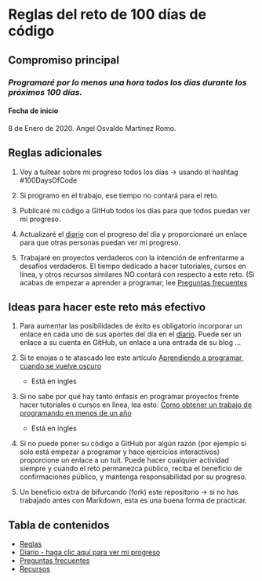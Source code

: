 # Reglas del reto de 100 días de código

## Compromiso principal

### _Programaré por lo menos una hora todos los días durante los próximos 100 días._

#### Fecha de inicio

8 de Enero de 2020. Angel Osvaldo Martinez Romo.

## Reglas adicionales

1.  Voy a tuitear sobre mi progreso todos los días -> usando el hashtag #100DaysOfCode

2.  Si programo en el trabajo, ese tiempo no contará para el reto.

3.  Publicaré mi código a GitHub todos los días para que todos puedan ver mi progreso.

4.  Actualizaré el [diario](diario.md) con el progreso del día y proporcionaré un enlace para que otras personas puedan ver mi progreso.

5.  Trabajaré en proyectos verdaderos con la intención de enfrentarme a desafíos verdaderos. El tiempo dedicado a hacer tutoriales, cursos en línea, y otros recursos similares NO contará con respecto a este reto. (Si acabas de empezar a aprender a programar, lee [Preguntas frecuentes](preguntas_frecuentes.md)

## Ideas para hacer este reto más efectivo

1.  Para aumentar las posibilidades de éxito es obligatorio incorporar un enlace en cada uno de sus aportes del día en el [diario](diario.md). Puede ser un enlace a su cuenta en GitHub, un enlace a una entrada de su blog ...

2.  Si te enojas o te atascado lee este artículo [Aprendiendo a programar, cuando se vuelve oscuro](https://medium.freecodecamp.com/learning-to-code-when-it-gets-dark-e485edfb58fd)

    * Está en ingles

3.  Si no sabe por qué hay tanto énfasis en programar proyectos frente hacer tutoriales o cursos en línea, lea esto: [Como obtener un trabajo de programando en menos de un año](https://medium.freecodecamp.com/how-to-get-a-developer-job-in-less-than-a-year-c27bbfe71645)

    * Está en ingles

4.  Si no puede poner su código a GitHub por algún razón (por ejemplo si solo está empezar a programar y hace ejercicios interactivos) proporcione un enlace a un tuit. Puede hacer cualquier actividad siempre y cuando el reto permanezca público, reciba el beneficio de confirmaciones público, y mantenga responsabilidad por su progreso.

5.  Un beneficio extra de bifurcando (fork) este repositorio -> si no has trabajado antes con Markdown, esta es una buena forma de practicar.

## Tabla de contenidos

* [Reglas](reglas.md)
* [Diario - haga clic aquí para ver mi progreso](diario.md)
* [Preguntas frecuentes](preguntas_frecuentes.md)
* [Recursos](recursos.md)
